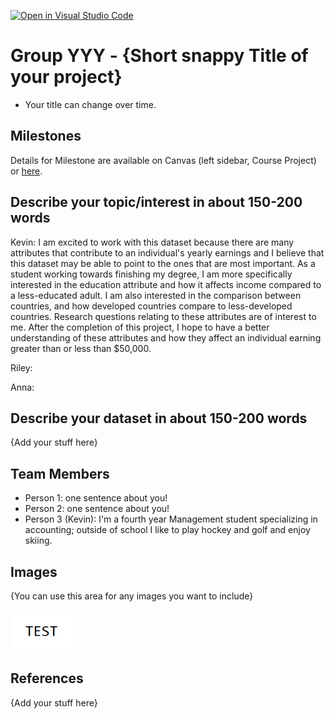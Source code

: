 [![Open in Visual Studio Code](https://classroom.github.com/assets/open-in-vscode-f059dc9a6f8d3a56e377f745f24479a46679e63a5d9fe6f495e02850cd0d8118.svg)](https://classroom.github.com/online_ide?assignment_repo_id=5853913&assignment_repo_type=AssignmentRepo)
# Group YYY - {Short snappy Title of your project}

- Your title can change over time.

## Milestones

Details for Milestone are available on Canvas (left sidebar, Course Project) or [here](https://firas.moosvi.com/courses/data301/project/milestone01.html).

## Describe your topic/interest in about 150-200 words

Kevin: I am excited to work with this dataset because there are many attributes that contribute to an individual's yearly earnings and I believe that this dataset may be able to point to the ones that are most important.  As a student working towards finishing my degree, I am more specifically interested in the education attribute and how it affects income compared to a less-educated adult.  I am also interested in the comparison between countries, and how developed countries compare to less-developed countries.  Research questions relating to these attributes are of interest to me. After the completion of this project, I hope to have a better understanding of these attributes and how they affect an individual earning greater than or less than $50,000.

Riley:

Anna:

## Describe your dataset in about 150-200 words

{Add your stuff here}

## Team Members

- Person 1: one sentence about you!
- Person 2: one sentence about you!
- Person 3 (Kevin): I'm a fourth year Management student specializing in accounting; outside of school I like to play hockey and golf and enjoy skiing.

## Images

{You can use this area for any images you want to include}

<img src ="images/test.png" width="100px">

## References

{Add your stuff here}



